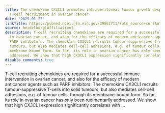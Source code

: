 ```yaml
---
title: The chemokine CX3CL1 promotes intraperitoneal tumour growth despite enhanced
  T-cell recruitment in ovarian cancer
date: '2025-01-25'
linkTitle: https://pubmed.ncbi.nlm.nih.gov/39862711/?utm_source=curl&utm_medium=rss&utm_campaign=pubmed-2&utm_content=1FakS-2QOkCT8HsMOQP1bCRQ4YzyumYOmxmF0moLsQ3dFB1E9V&fc=20220326224207&ff=20250126170510&v=2.18.0.post9+e462414
source: heidelberg[Affiliation]
description: T-cell recruiting chemokines are required for a successful immune intervention
  in ovarian cancer, and also for the efficacy of modern anticancer agents such as
  PARP inhibitors. The chemokine CX3CL1 recruits tumour-suppressive T-cells into solid
  tumours, but also mediates cell-cell adhesions, e.g. of tumour cells, through its
  membrane-bound form. So far, its role in ovarian cancer has only been rudimentarily
  addressed. We show that high CX3CL1 expression significantly correlates with ...
disable_comments: true
---
```

T-cell recruiting chemokines are required for a successful immune intervention in ovarian cancer, and also for the efficacy of modern anticancer agents such as PARP inhibitors. The chemokine CX3CL1 recruits tumour-suppressive T-cells into solid tumours, but also mediates cell-cell adhesions, e.g. of tumour cells, through its membrane-bound form. So far, its role in ovarian cancer has only been rudimentarily addressed. We show that high CX3CL1 expression significantly correlates with ...